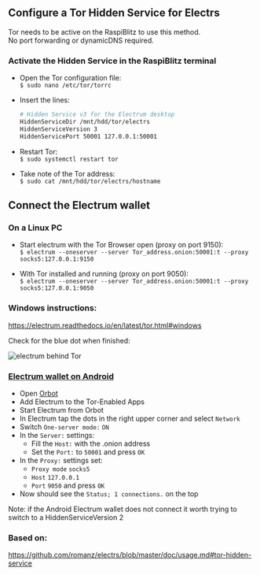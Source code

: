 ## Configure a Tor Hidden Service for Electrs

Tor needs to be active on the RaspiBlitz to use this method.  
No port forwarding or dynamicDNS required.

### Activate the Hidden Service in the RaspiBlitz terminal
* Open the Tor configuration file:  
`$ sudo nano /etc/tor/torrc`

* Insert the lines:
    ```bash
    # Hidden Service v3 for the Electrum desktop
    HiddenServiceDir /mnt/hdd/tor/electrs
    HiddenServiceVersion 3
    HiddenServicePort 50001 127.0.0.1:50001
    ```
* Restart Tor:   
`$ sudo systemctl restart tor` 

* Take note of the Tor address:  
`$ sudo cat /mnt/hdd/tor/electrs/hostname`

## Connect the Electrum wallet
### On a Linux PC

* Start electrum with the Tor Browser open (proxy on port 9150):  
`$ electrum --oneserver --server Tor_address.onion:50001:t --proxy socks5:127.0.0.1:9150`

* With Tor installed and running (proxy on port 9050):   
`$ electrum --oneserver --server Tor_address.onion:50001:t --proxy socks5:127.0.0.1:9050`

### Windows instructions:  
https://electrum.readthedocs.io/en/latest/tor.html#windows


Check for the blue dot when finished:

![electrum behind Tor](/electrs/images/electrum_tor.png)

### [Electrum wallet on Android](https://play.google.com/store/apps/details?id=org.electrum.electrum&hl=en)
* Open [Orbot](https://play.google.com/store/apps/details?id=org.torproject.android&hl=en)
* Add Electrum to the Tor-Enabled Apps
* Start Electrum from Orbot
* In Electrum tap the dots in the right upper corner and select `Network`
* Switch `One-server mode:` `ON`
* In the `Server:` settings:   
    * Fill the `Host:` with the .onion address
    * Set the `Port:` to `50001` and press `OK`
* In the `Proxy:` settings set:
    * `Proxy mode` `socks5`
    * `Host` `127.0.0.1`
    * `Port` `9050` and press `OK`
* Now should see the `Status; 1 connections.` on the top

Note: if the Android Electrum wallet does not connect it worth trying to switch to a HiddenServiceVersion 2

### Based on:  
https://github.com/romanz/electrs/blob/master/doc/usage.md#tor-hidden-service
